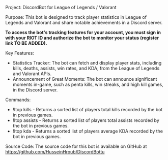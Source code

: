 Project: DiscordBot for League of Legends / Valorant

Purpose: This bot is designed to track player statistics in League of Legends and Valorant and share notable achievements in a Discord server.

<b>To access the bot's tracking features for your account, you must sign in with your RIOT ID and authorize the bot to monitor your status (register link TO BE ADDED).</b><br>

Key Features:
- Statistics Tracker: The bot can fetch and display player stats, including kills, deaths, assists, win rates, and KDA, from the League of Legends and Valorant APIs.<br>
- Announcement of Great Moments: The bot can announce significant moments in-game, such as penta kills, win streaks, and high kill games, in the Discord server.<br>

Commands:

- !ltop kills - Returns a sorted list of players total kills recorded by the bot in previous games.<br>
- !ltop assists - Returns a sorted list of players total assists recorded by the bot in previous games.<br>
- !ltop kda - Returns a sorted list of players average KDA recorded by the bot in previous games.<br>

Source Code: The source code for this bot is available on GitHub at <a href="https://github.com/HusseinHroub/DiscordBottu">https://github.com/HusseinHroub/DiscordBottu</a>
